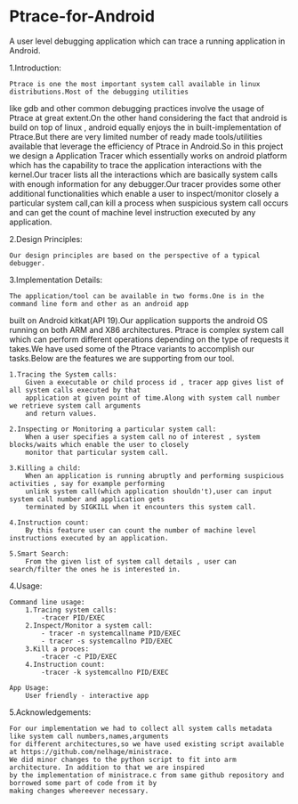 Ptrace-for-Android
==================

A user level debugging application which can trace a running application in Android.

1.Introduction:

	Ptrace is one the most important system call available in linux distributions.Most of the debugging utilities
like gdb and other common debugging practices involve the usage of Ptrace at great extent.On the other hand considering
the fact that android is build on top of linux , android equally enjoys the in built-implementation of Ptrace.But there
are very limited number of ready made tools/utilities available that leverage the efficiency of Ptrace in Android.So in 
this project we design a Application Tracer which essentially works on android platform which has the capability to trace
the application interactions with the kernel.Our tracer lists all the interactions which are basically system calls with
enough information for any debugger.Our tracer provides some other additional functionalities  which enable 
a user to inspect/monitor closely a particular system call,can kill a process when suspicious system call occurs and can 
get the count of machine level instruction executed by any application.

2.Design Principles:

 	Our design principles are based on the perspective of a typical debugger.


3.Implementation Details:

	The application/tool can be available in two forms.One is in the command line form and other as an android app
built on Android kitkat(API 19).Our application supports the android OS running on both ARM and X86 architectures.
Ptrace is complex system call which can perform different operations depending on the type of requests it takes.We have
used some of the Ptrace variants to accomplish our tasks.Below are the features we are supporting from our tool.

	1.Tracing the System calls:
		Given a executable or child process id , tracer app gives list of all system calls executed by that 
		application at given point of time.Along with system call number we retrieve system call arguments
		and return values.

	2.Inspecting or Monitoring a particular system call:
		When a user specifies a system call no of interest , system blocks/waits which enable the user to closely
		monitor that particular system call.

	3.Killing a child:
		When an application is running abruptly and performing suspicious activities , say for example performing
		unlink system call(which application shouldn't),user can input system call number and application gets 
		terminated by SIGKILL when it encounters this system call.

	4.Instruction count:
		By this feature user can count the number of machine level instructions executed by an application.

	5.Smart Search:
		From the given list of system call details , user can search/filter the ones he is interested in.


4.Usage:

	Command line usage:
		1.Tracing system calls:
			-tracer PID/EXEC
		2.Inspect/Monitor a system call:
			- tracer -n systemcallname PID/EXEC
			- tracer -s systemcallno PID/EXEC
		3.Kill a proces:
			-tracer -c PID/EXEC
		4.Instruction count:
			-tracer -k systemcallno PID/EXEC
	
	App Usage:
		User friendly - interactive app

5.Acknowledgements:

	For our implementation we had to collect all system calls metadata like system call numbers,names,arguments
	for different architectures,so we have used existing script available at https://github.com/nelhage/ministrace.
	We did minor changes to the python script to fit into arm architecture. In addition to that we are inspired 
	by the implementation of ministrace.c from same github repository and borrowed some part of code from it by 
	making changes whereever necessary.



		

		


